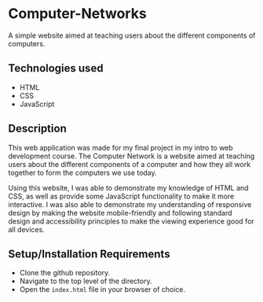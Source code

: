# Computer-Networks
A simple website aimed at teaching users about the different components of computers.

## Technologies used
  - HTML
  - CSS
  - JavaScript

## Description
This web application was made for my final project in my intro to web development course. The Computer Network is a website aimed at teaching users about the different components of a computer and how they all work together to form the computers we use today.

Using this website, I was able to demonstrate my knowledge of HTML and CSS, as well as provide some JavaScript functionality to make it more interactive. I was also able to demonstrate my understanding of responsive design by making the website mobile-friendly and following standard design and accessibility principles to make the viewing experience good for all devices.

## Setup/Installation Requirements
  - Clone the github repository.
  - Navigate to the top level of the directory.
  - Open the `index.html` file in your browser of choice.
